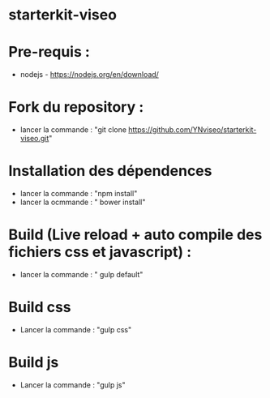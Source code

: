 # starterkit-viseo

# Pre-requis :
- nodejs - https://nodejs.org/en/download/

# Fork du repository : 
- lancer la commande : "git clone  https://github.com/YNviseo/starterkit-viseo.git"

# Installation des dépendences
- lancer la commande : "npm install"
- lancer la ocmmande : " bower install"

# Build  (Live reload + auto compile des fichiers css et javascript) : 
- lancer la commande : " gulp default"

# Build css
- Lancer la commande : "gulp css"

# Build js
- Lancer la commande : "gulp js"


